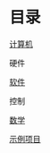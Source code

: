 ---
---

# 目录

[计算机](page/computer/contents)

硬件

[软件](page/software/contents)

控制

[数学](page/mathmatic/contents)

[示例项目](page/project/contents)